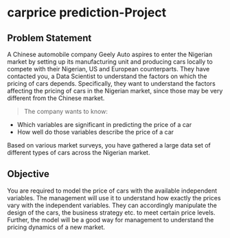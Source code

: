 # carprice prediction-Project 

## Problem Statement

A Chinese automobile company Geely Auto aspires to enter the Nigerian market by setting up its manufacturing unit and producing cars locally to compete with their Nigerian, US and European counterparts.
They have contacted you, a Data Scientist to understand the factors on which the pricing of cars depends. Specifically, they want to understand the factors affecting the pricing of cars in the Nigerian market, since those may be very different from the Chinese market. 
> The company wants to know:
 - Which variables are significant in predicting the price of a car
 - How well do those variables describe the price of a car
 
Based on various market surveys, you have gathered a large data set of different types of cars across the Nigerian market.

## Objective 

You are required to model the price of cars with the available independent variables. The management will use it to understand how exactly the prices vary with the independent variables. They can accordingly manipulate the design of the cars, the business strategy etc. to meet certain price levels. Further, the model will be a good way for management to understand the pricing dynamics of a new market.
